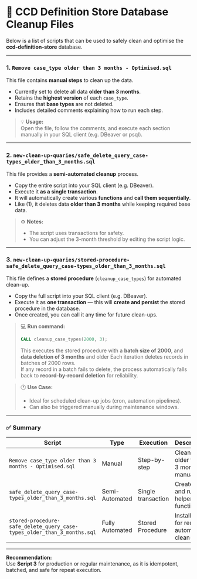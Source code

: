 # 🧹 CCD Definition Store Database Cleanup Files

Below is a list of scripts that can be used to safely clean and optimise the **ccd-definition-store** database.

---

### 1. `Remove case_type older than 3 months - Optimised.sql`

This file contains **manual steps** to clean up the data.

- Currently set to delete all data **older than 3 months**.  
- Retains the **highest version** of each `case_type`.  
- Ensures that **base types** are not deleted.  
- Includes detailed comments explaining how to run each step.

> 💡 **Usage:**  
> Open the file, follow the comments, and execute each section manually in your SQL client (e.g. DBeaver or psql).

---

### 2. `new-clean-up-quaries/safe_delete_query_case-types_older_than_3_months.sql`

This file provides a **semi-automated cleanup** process.

- Copy the entire script into your SQL client (e.g. DBeaver).  
- Execute it **as a single transaction**.  
- It will automatically create various **functions** and **call them sequentially**.  
- Like (1), it deletes data **older than 3 months** while keeping required base data.

> ⚙️ **Notes:**
> - The script uses transactions for safety.  
> - You can adjust the 3-month threshold by editing the script logic.

---

### 3. `new-clean-up-quaries/stored-procedure-safe_delete_query_case-types_older_than_3_months.sql`

This file defines a **stored procedure** (`cleanup_case_types`) for automated clean-up.

- Copy the full script into your SQL client (e.g. DBeaver).  
- Execute it as **one transaction** — this will **create and persist** the stored procedure in the database.  
- Once created, you can call it any time for future clean-ups.

> 💻 **Run command:**
> ```sql
> CALL cleanup_case_types(2000, 3);
> ```
> This executes the stored procedure with a **batch size of 2000**, and **data deletion of 3 months** and older 
> Each iteration deletes records in batches of 2000 rows.  
> If any record in a batch fails to delete, the process automatically falls back to **record-by-record deletion** for reliability.

> 🕐 **Use Case:**
> - Ideal for scheduled clean-up jobs (cron, automation pipelines).  
> - Can also be triggered manually during maintenance windows.

---

### ✅ Summary

| Script | Type | Execution | Description |
|--------|------|------------|--------------|
| `Remove case_type older than 3 months - Optimised.sql` | Manual | Step-by-step | Cleans data older than 3 months manually |
| `safe_delete_query_case-types_older_than_3_months.sql` | Semi-Automated | Single transaction | Creates and runs helper functions |
| `stored-procedure-safe_delete_query_case-types_older_than_3_months.sql` | Fully Automated | Stored Procedure | Installs SP for reusable automated clean-ups |

---

**Recommendation:**  
Use **Script 3** for production or regular maintenance, as it is idempotent, batched, and safe for repeat execution.
